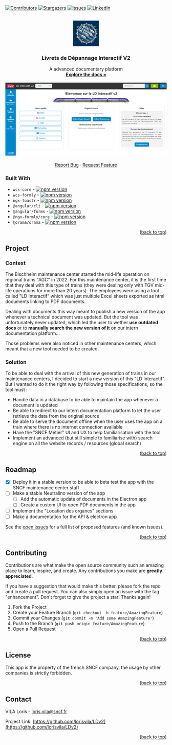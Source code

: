 <a name="readme-top"></a>

<!-- PROJECT SHIELDS -->
[![Contributors][contributors-shield]][contributors-url]
[![Stargazers][stars-shield]][stars-url]
[![Issues][issues-shield]][issues-url]
[![LinkedIn][linkedin-shield]][linkedin-url]



<!-- PROJECT LOGO -->
<br />
<div align="center">
  <a href="https://github.com/github_username/repo_name">
    <img src="docs/images/LDv2-logo.jpg" alt="Logo" width="80" height="80">
  </a>

<h3 align="center">Livrets de Dépannage Interactif V2</h3>

  <p align="center">
    A advanced documentary platform
    <br />
    <a href="https://github.com/lorisvila/LDv2"><strong>Explore the docs »</strong></a>
    <br />
    <br />
    <img src="docs/images/homePageScreenshot.png" alt="Logo" width="900">
    <br />
    <br />
    <a href="https://github.com/lorisvila/LDv2/issues">Report Bug</a>
    ·
    <a href="https://github.com/lorisvila/LDv2/issues">Request Feature</a>
  </p>
</div>


### Built With

- `wcs-core` - [![npm version](https://badge.fury.io/js/wcs-core.svg)](https://badge.fury.io/js/wcs-core)
- `wcs-formly` - [![npm version](https://badge.fury.io/js/wcs-formly.svg)](https://badge.fury.io/js/wcs-formly)
- `ngx-toastr` - [![npm version](https://badge.fury.io/js/ngx-toastr.svg)](https://badge.fury.io/js/ngx-toastr)
- `@angular/cli` - [![npm version](https://badge.fury.io/js/@angular%2Fcli.svg)](https://badge.fury.io/js/@angular%2Fcli)
- `@angular/forms` - [![npm version](https://badge.fury.io/js/@angular%2Fforms.svg)](https://badge.fury.io/js/@angular%2Fforms)
- `@ngx-formly/core` - [![npm version](https://badge.fury.io/js/@ngx-formly%2Fcore.svg)](https://badge.fury.io/js/@ngx-formly%2Fcore)
- `@orama/orama` - [![npm version](https://badge.fury.io/js/@orama%2Forama.svg)](https://badge.fury.io/js/@orama%2Forama)

<p align="right">(<a href="#readme-top">back to top</a>)</p>

<!-- USAGE EXAMPLES -->
## Project

### Context

The Bischheim maintenance center started the mid-life operation on regional trains "AGC" in 2022. For this maintenance center, it is the first time that they deal with this type of trains (they were dealing only with TGV mid-life operations for more than 20 years).
The employees were using a tool called "LD Interactif" which was just multiple Excel sheets exported as html documents linking to PDF documents.

Dealing with documents this way meant to publish a new version of the app whenever a technical document was updated. But the tool was unfortunately never updated, which led the user to wether **use outdated docs** or to **manually search the new version of it** on our intern documentation platform...

Those problems were also noticed in other maintenance centers, which meant that a new tool needed to be created.


### Solution

To be able to deal with the arrival of this new generation of trains in our maintenance centers, I decided to start a new version of this "LD Interactif". But I wanted to do it the right way by following those specifications, so the tool must : 

* Handle data in a database to be able to maintain the app whenever a document is updated
* Be able to redirect to our intern documentation platform to let the user retrieve the data from the original source
* Be able to serve the document offline when the user uses the app on a train where there is no internet connection available
* Have the "SNCF Métier" UI and UX to help familiarisation with the tool
* Implement an advanced (but still simple to familiarise with) search engine on all the website records / resources (global search)

<p align="right">(<a href="#readme-top">back to top</a>)</p> 

<!-- ROADMAP -->
## Roadmap

- [x] Deploy it in a stable version to be able to beta test the app with the SNCF maintenance center staff
- [ ] Make a stable Neutralino version of the app
  - [ ] Add the automatic update of documents in the Electron app
  - [ ] Create a custom UI to open PDF documents in the app
- [ ] Implement the "Location des organes" sections
- [ ] Make a documentation for the API & electron app

See the [open issues](https://github.com/github_username/repo_name/issues) for a full list of proposed features (and known issues).

<p align="right">(<a href="#readme-top">back to top</a>)</p>



<!-- CONTRIBUTING -->
## Contributing

Contributions are what make the open source community such an amazing place to learn, inspire, and create. Any contributions you make are **greatly appreciated**.

If you have a suggestion that would make this better, please fork the repo and create a pull request. You can also simply open an issue with the tag "enhancement".
Don't forget to give the project a star! Thanks again!

1. Fork the Project
2. Create your Feature Branch (`git checkout -b feature/AmazingFeature`)
3. Commit your Changes (`git commit -m 'Add some AmazingFeature'`)
4. Push to the Branch (`git push origin feature/AmazingFeature`)
5. Open a Pull Request

<p align="right">(<a href="#readme-top">back to top</a>)</p>



<!-- LICENSE -->
## License

This app is the property of the french SNCF company, the usage by other companies is strictly forbidden.

<p align="right">(<a href="#readme-top">back to top</a>)</p>



<!-- CONTACT -->
## Contact

VILA Loris - loris.vila@sncf.fr

Project Link: [https://github.com/lorisvila/LDv2](https://github.com/lorisvila/LDv2)

<p align="right">(<a href="#readme-top">back to top</a>)</p>


<!-- MARKDOWN LINKS & IMAGES -->
<!-- https://www.markdownguide.org/basic-syntax/#reference-style-links -->
[contributors-shield]: https://img.shields.io/github/contributors/lorisvila/LDv2.svg?style=for-the-badge
[contributors-url]: https://github.com/lorisvila/LDv2/graphs/contributors
[stars-shield]: https://img.shields.io/github/stars/lorisvila/LDv2.svg?style=for-the-badge
[stars-url]: https://github.com/lorisvila/LDv2/stargazers
[issues-shield]: https://img.shields.io/github/issues/lorisvila/LDv2.svg?style=for-the-badge
[issues-url]: https://github.com/lorisvila/LDv2/issues
[linkedin-shield]: https://img.shields.io/badge/-LinkedIn-black.svg?style=for-the-badge&logo=linkedin&colorB=555
[linkedin-url]: https://linkedin.com/in/loris-vila

[product-screenshot]: docs/images/homePageScreenshot.png
[logo]: docs/images/LDv2-logo.jpg
